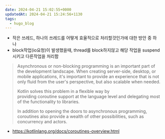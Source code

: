 ```yaml
---
date: 2024-04-21 15:02:55+0000
updatedAt: 2024-04-21 15:24:56+1130
tags:
  - hugo_blog
---
```

- 작은 쓰레드, 하나의 쓰레드를 어떻게 효율적으로 처리할것인가에 대한 방안 중 하나
- block작업(io요청)이 발생했을때, thread를 block하지않고 해당 작업을 suspend시키고 다른작업을 처리함

>Asynchronous or non-blocking programming is an important part of the development landscape. When creating server-side, desktop, or mobile applications, it's important to provide an experience that is not only fluid from the user's perspective, but also scalable when needed.
>
>Kotlin solves this problem in a flexible way by providing coroutine support at the language level and delegating most of the functionality to libraries.
>
>In addition to opening the doors to asynchronous programming, coroutines also provide a wealth of other possibilities, such as concurrency and actors.


- https://kotlinlang.org/docs/coroutines-overview.html